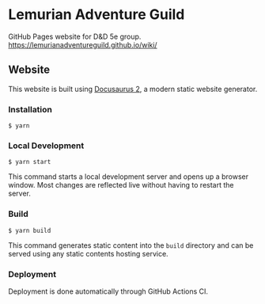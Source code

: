 # Lemurian Adventure Guild

GitHub Pages website for D&D 5e group. <https://lemurianadventureguild.github.io/wiki/>

## Website

This website is built using [Docusaurus 2](https://docusaurus.io/), a modern static website generator.

### Installation

```shell
$ yarn
```

### Local Development

```shell
$ yarn start
```

This command starts a local development server and opens up a browser window. Most changes are reflected live without having to restart the server.

### Build

```shell
$ yarn build
```

This command generates static content into the `build` directory and can be served using any static contents hosting service.

### Deployment

Deployment is done automatically through GitHub Actions CI.
